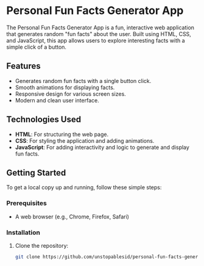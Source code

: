 # Personal Fun Facts Generator App

The Personal Fun Facts Generator App is a fun, interactive web application that generates random "fun facts" about the user. Built using HTML, CSS, and JavaScript, this app allows users to explore interesting facts with a simple click of a button.

## Features

- Generates random fun facts with a single button click.
- Smooth animations for displaying facts.
- Responsive design for various screen sizes.
- Modern and clean user interface.

## Technologies Used

- **HTML**: For structuring the web page.
- **CSS**: For styling the application and adding animations.
- **JavaScript**: For adding interactivity and logic to generate and display fun facts.

## Getting Started

To get a local copy up and running, follow these simple steps:

### Prerequisites

- A web browser (e.g., Chrome, Firefox, Safari)

### Installation

1. Clone the repository:
   ```bash
   git clone https://github.com/unstopablesid/personal-fun-facts-generator.git
